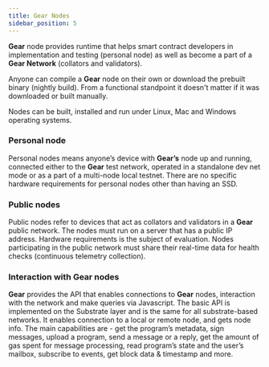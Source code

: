 ```yaml
---
title: Gear Nodes
sidebar_position: 5
---
```


**Gear** node provides runtime that helps smart contract developers in implementation and testing (personal node) as well as become a part of a **Gear Network** (collators and validators).

Anyone can compile a **Gear** node on their own or download the prebuilt binary (nightly build). From a functional standpoint it doesn't matter if it was downloaded or built manually.

Nodes can be built, installed and run under Linux, Mac and Windows operating systems.

### Personal node

Personal nodes means anyone’s device with **Gear’s** node up and running, connected either to the **Gear** test network, operated in a standalone dev net mode or as a part of a multi-node local testnet.
There are no specific hardware requirements for personal nodes other than having an SSD.

### Public nodes

Public nodes refer to devices that act as collators and validators in a **Gear** public network. The nodes must run on a server that has a public IP address. Hardware requirements is the subject of evaluation. Nodes participating in the public network must share their real-time data for health checks (continuous telemetry collection).

### Interaction with **Gear** nodes

**Gear** provides the API that enables connections to **Gear** nodes, interaction with the network and make queries via Javascript. The basic API is implemented on the Substrate layer and is the same for all substrate-based networks. It enables connection to a local or remote node, and gets node info. The main capabilities are - get the program’s metadata, sign messages, upload a program, send a message or a reply, get the amount of gas spent for message processing, read program’s state and the user’s mailbox, subscribe to events, get block data & timestamp and more.
